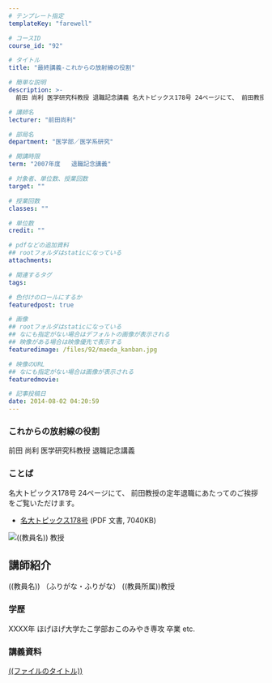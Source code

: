 ```yaml
---
# テンプレート指定
templateKey: "farewell"

# コースID
course_id: "92"

# タイトル
title: "最終講義-これからの放射線の役割"

# 簡単な説明
description: >-
  前田 尚利 医学研究科教授 退職記念講義 名大トピックス178号 24ページにて、 前田教授の定年退職にあたってのご挨拶をご覧いただけます。   * [名大トピックス178号...

# 講師名
lecturer: "前田尚利"

# 部局名
department: "医学部／医学系研究"

# 開講時限
term: "2007年度	退職記念講義"

# 対象者、単位数、授業回数
target: ""

# 授業回数
classes: ""

# 単位数
credit: ""

# pdfなどの追加資料
## rootフォルダはstaticになっている
attachments: 

# 関連するタグ
tags:

# 色付けのロールにするか
featuredpost: true

# 画像
## rootフォルダはstaticになっている
## なにも指定がない場合はデフォルトの画像が表示される
## 映像がある場合は映像優先で表示する
featuredimage: /files/92/maeda_kanban.jpg

# 映像のURL
## なにも指定がない場合は画像が表示される
featuredmovie: 

# 記事投稿日
date: 2014-08-02 04:20:59
---
```


### これからの放射線の役割


前田 尚利 医学研究科教授 退職記念講義


### ことば


名大トピックス178号 24ページにて、 前田教授の定年退職にあたってのご挨拶をご覧いただけます。


* [名大トピックス178号](http://www.nagoya-u.ac.jp/about-nu/public-relations/publication/upload_images/no178.pdf) (PDF 文書, 7040KB)


![((教員名)) 教授](/files/92/((顔写真ファイル、教員管理ホームにあげたのと同じものをファイル置き場に))) 

## 講師紹介


((教員名)) （ふりがな・ふりがな） ((教員所属))教授


### 学歴


XXXX年 ほげほげ大学たこ学部おこのみやき専攻 卒業
etc.


### 講義資料


[((ファイルのタイトル))](/files/92/((ファイル名))) 
